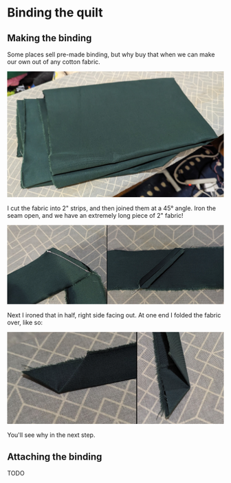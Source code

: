 <h1>Binding the quilt</h1>

<h2>Making the binding</h2>

Some places sell pre-made binding, but why buy that when we can make our own out of any cotton fabric.

![Green fabric](/images/fabric.jpg)

I cut the fabric into 2" strips, and then joined them at a 45° angle. Iron the seam open, and we have an extremely long piece of 2" fabric!

![Long strip](/images/binding.png)

Next I ironed that in half, right side facing out. At one end I folded the fabric over, like so:

![Folded over end](/images/end.png)

You'll see why in the next step.

<h2>Attaching the binding</h2>

TODO